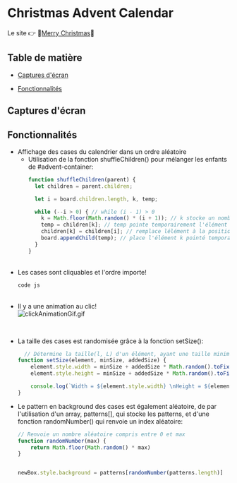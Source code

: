 # Christmas Advent Calendar

Le site 👉 🎅[Merry Christmas](https://js-advent-cqta.vercel.app/)📅

## Table de matière
- [Captures d'écran](#captures-décran)

- [Fonctionnalités](#fonctionnalités)

## Captures d'écran


## Fonctionnalités

- Affichage des cases du calendrier dans un ordre aléatoire
  - Utilisation de la fonction shuffleChildren() pour mélanger les enfants de #advent-container:
    ```js
    function shuffleChildren(parent) {
      let children = parent.children;

      let i = board.children.length, k, temp;

      while (--i > 0) { // while (i - 1) > 0
        k = Math.floor(Math.random() * (i + 1)); // k stocke un nombre aléatoire basé sur i
        temp = children[k]; // temp pointe temporairement l'élément à la position k dans board
        children[k] = children[i]; // remplace lélément à la position k par l'élément à la position i
        board.appendChild(temp); // place l'élément k pointé temporairement à la fin du contenu de board
      }
    }
    ```
    <br/>
- Les cases sont cliquables et l'ordre importe!
  ```js
  code js
  ```
  <br/>
- Il y a une animation au clic! <br/>
  ![clickAnimationGif.gif](assetsReadme/clickAnimationGif.gif)
<br/>

- La taille des cases est randomisée grâce à la fonction setSize():
  ```js
    // Détermine la taille(l, L) d'un élément, ayant une taille minimale de minSize et une taille maximale de minSize + addSize
  function setSize(element, minSize, addedSize) {
      element.style.width = minSize + addedSize * Math.random().toFixed(1) + "px";
      element.style.height = minSize + addedSize * Math.random().toFixed(1) + "px";

      console.log(`Width = ${element.style.width} \nHeight = ${element.style.height}`);
  }
  ```

- Le pattern en background des cases est également aléatoire, de par l'utilisation d'un array, patterns[], qui stocke les patterns, et d'une fonction randomNumber() qui renvoie un index aléatoire:

  ```js
  // Renvoie un nombre aléatoire compris entre 0 et max
  function randomNumber(max) {
      return Math.floor(Math.random() * max)
  }


  newBox.style.background = patterns[randomNumber(patterns.length)]
  ```
